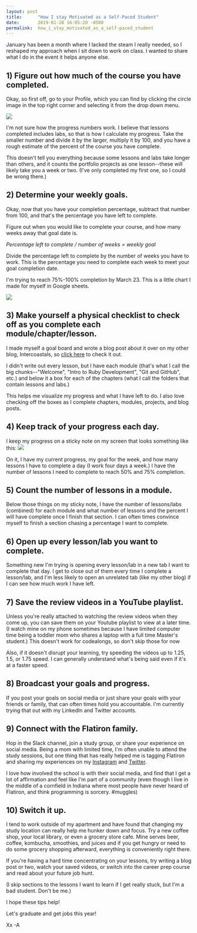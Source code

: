 ```yaml
---
layout: post
title:      "How I stay Motivated as a Self-Paced Student"
date:       2019-01-28 16:05:20 -0500
permalink:  how_i_stay_motivated_as_a_self-paced_student
---
```



January has been a month where I lacked the steam I really needed, so I reshaped my approach when I sit down to work on class. I wanted to share what I do in the event it helps anyone else. 


## 1) Figure out how much of the course you have completed.
Okay, so first off, go to your Profile, which you can find by clicking the circle image in the top right corner and selecting it from the drop down menu. 

![](https://i.imgur.com/VEn4rUO.png)

I'm not sure how the progress numbers work. I believe that lessons completed includes labs, so that is how I calculate my progress. Take the smaller number and divide it by the larger, multiply it by 100, and you have a rough estimate of the percent of the course you have complete.

This doesn't tell you everything because some lessons and labs take longer than others, and it counts the portfolio projects as one lesson--these will likely take you a week or two. (I've only completed my first one, so I could be wrong there.)


## 2) Determine your weekly goals.
Okay, now that you have your completion percentage, subtract that number from 100, and that's the percentage you have left to complete. 

Figure out when you would like to complete your course, and how many weeks away that goal date is.

*Percentage left to complete / number of weeks = weekly goal*

Divide the percentage left to complete by the number of weeks you have to work. This is the percentage you need to complete each week to meet your goal completion date. 

I'm trying to reach 75%-100% completion by March 23. This is a little chart I made for myself in Google sheets. 

![](https://i.imgur.com/TUkbN2t.png)

## 3) Make yourself a physical checklist to check off as you complete each module/chapter/lesson.
I made myself a goal board and wrote a blog post about it over on my other blog, Intercoastals, so [click here](https://theintercoastals.com/blog/2019/1/4/making-a-goal-board-youll-actually-use) to check it out. 

I didn't write out every lesson, but I have each module (that's what I call the big chunks--"Welcome", "Intro to Ruby Development", "Git and GitHub", etc.) and below it a box for each of the chapters (what I call the folders that contain lessons and labs.)

This helps me visualize my progress and what I have left to do. I also love checking off the boxes as I complete chapters, modules, projects, and blog posts. 

## 4) Keep track of your progress each day.
I keep my progress on a sticky note on my screen that looks something like this:
![](https://i.imgur.com/SmHxFaj.png)

On it, I have my current progress, my goal for the week, and how many lessons I have to complete a day (I work four days a week.) I have the number of lessons I need to complete to reach 50% and 75% completion.

## 5) Count the number of lessons in a module. 
Below those things on my sticky note, I have the number of lessons/labs (combined) for each module and what number of lessons and the percent I will have complete once I finish that section. I can often times convince myself to finish a section chasing a percentage I want to complete.

## 6) Open up every lesson/lab you want to complete.
Something new I'm trying is opening every lesson/lab in a new tab I want to complete that day. I get to close out of them every time I complete a lesson/lab, and I'm less likely to open an unrelated tab (like my other blog) if I can see how much work I have left. 

## 7) Save the review videos in a YouTube playlist.
Unless you're really attached to watching the review videos when they come up, you can save them on your Youtube playlist to view at a later time. (I watch mine on my phone sometimes because I have limited computer time being a toddler mom who shares a laptop with a full time Master's student.) This doesn't work for codealongs, so don't skip those for now

Also, if it doesn't disrupt your learning, try speeding the videos up to 1.25, 1.5, or 1.75 speed. I can generally understand what's being said even if it's at a faster speed.

## 8) Broadcast your goals and progress.
If you post your goals on social media or just share your goals with your friends or family, that can often times hold you accountable. I'm currently trying that out with my LinkedIn and Twitter accounts. 

## 9) Connect with the Flatiron family. 
Hop in the Slack channel, join a study group, or share your experience on social media. Being a mom with limited time, I'm often unable to attend the study sessions, but one thing that has really helped me is tagging Flatiron and sharing my experiences on my [Instagram](http://instagram.com/intercoastals)  and [Twitter](https://twitter.com/). 

I love how involved the school is with their social media, and find that I get a lot of affirmation and feel like I'm part of a community (even though I live in the middle of a cornfield in Indiana where most people have never heard of Flatiron, and think programming is sorcery. #muggles)

## 10) Switch it up. 
I tend to work outside of my apartment and have found that changing my study location can really help me hunker down and focus. Try a new coffee shop, your local library, or even a grocery store cafe. Mine serves beer, coffee, kombucha, smoothies, and juices and if you get hungry or need to do some grocery shopping afterward, everything is conveniently right there. 

If you're having a hard time concentrating on your lessons, try writing a blog post or two, watch your saved videos, or switch into the career prep course and read about your future job hunt. 

(I skip sections to the lessons I want to learn if I get really stuck, but I'm a bad student. Don't be me.)

I hope these tips help! 

Let's graduate and get jobs this year!

Xx
-A

